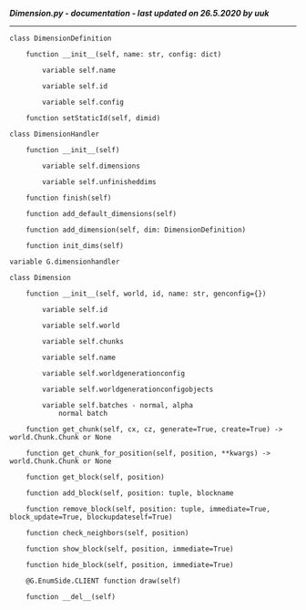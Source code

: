 ***Dimension.py - documentation - last updated on 26.5.2020 by uuk***
___

    class DimensionDefinition

        function __init__(self, name: str, config: dict)

            variable self.name

            variable self.id

            variable self.config

        function setStaticId(self, dimid)

    class DimensionHandler

        function __init__(self)

            variable self.dimensions

            variable self.unfinisheddims

        function finish(self)

        function add_default_dimensions(self)

        function add_dimension(self, dim: DimensionDefinition)

        function init_dims(self)

    variable G.dimensionhandler

    class Dimension

        function __init__(self, world, id, name: str, genconfig={})

            variable self.id

            variable self.world

            variable self.chunks

            variable self.name

            variable self.worldgenerationconfig

            variable self.worldgenerationconfigobjects

            variable self.batches - normal, alpha
                normal batch

        function get_chunk(self, cx, cz, generate=True, create=True) -> world.Chunk.Chunk or None

        function get_chunk_for_position(self, position, **kwargs) -> world.Chunk.Chunk or None

        function get_block(self, position)

        function add_block(self, position: tuple, blockname

        function remove_block(self, position: tuple, immediate=True, block_update=True, blockupdateself=True)

        function check_neighbors(self, position)

        function show_block(self, position, immediate=True)

        function hide_block(self, position, immediate=True)

        @G.EnumSide.CLIENT function draw(self)

        function __del__(self)